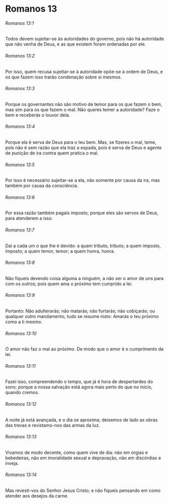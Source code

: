 # Romanos 13

###### Romanos 13:1

Todos devem sujeitar-se às autoridades do governo, pois não há autoridade que não venha de Deus, e as que existem foram ordenadas por ele.

###### Romanos 13:2

Por isso, quem recusa sujeitar-se à autoridade opõe-se à ordem de Deus, e os que fazem isso trarão condenação sobre si mesmos.

###### Romanos 13:3

Porque os governantes não são motivo de temor para os que fazem o bem, mas sim para os que fazem o mal. Não queres temer a autoridade? Faze o bem e receberás o louvor dela.

###### Romanos 13:4

Porque ela é serva de Deus para o teu bem. Mas, se fizeres o mal, teme, pois não é sem razão que ela traz a espada, pois é serva de Deus e agente de punição de ira contra quem pratica o mal.

###### Romanos 13:5

Por isso é necessário sujeitar-se a ela, não somente por causa da ira, mas também por causa da consciência.

###### Romanos 13:6

Por essa razão também pagais imposto; porque eles são servos de Deus, para atenderem a isso.

###### Romanos 13:7

Dai a cada um o que lhe é devido: a quem tributo, tributo; a quem imposto, imposto; a quem temor, temor; a quem honra, honra.

###### Romanos 13:8

Não fiqueis devendo coisa alguma a ninguém, a não ser o amor de uns para com os outros; pois quem ama o próximo tem cumprido a lei.

###### Romanos 13:9

Portanto: Não adulterarás; não matarás; não furtarás; não cobiçarás; ou qualquer outro mandamento, tudo se resume nisto: Amarás o teu próximo como a ti mesmo.

###### Romanos 13:10

O amor não faz o mal ao próximo. De modo que o amor é o cumprimento da lei.

###### Romanos 13:11

Fazei isso, compreendendo o tempo, que já é hora de despertardes do sono; porque a nossa salvação está agora mais perto do que no início, quando cremos.

###### Romanos 13:12

A noite já está avançada, e o dia se aproxima; deixemos de lado as obras das trevas e revistamo-nos das armas da luz.

###### Romanos 13:13

Vivamos de modo decente, como quem vive de dia: não em orgias e bebedeiras, não em imoralidade sexual e depravação, não em discórdias e inveja.

###### Romanos 13:14

Mas revesti-vos do Senhor Jesus Cristo; e não fiqueis pensando em como atender aos desejos da carne.

